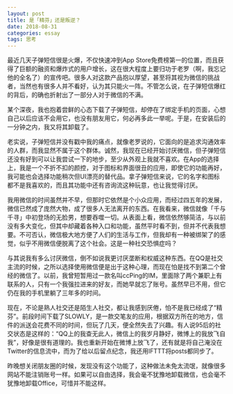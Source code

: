 ```yaml
---
layout: post
title: 是「精芬」还是叛逆？
date: 2018-08-31
categories: essay
tags: 思考
---
```


最近几天子弹短信很是火爆，不仅快速冲到App Store免费榜第一的位置，而且获得了巨额的融资和爆炸式的用户增长，这在很大程度上要归功于老罗（啊，我忘记他的全名了）的宣传吧。很多人对这款产品抱以厚望，甚至将其视为微信的挑战者，当然也有很多人并不看好，认为其只能火一阵。不管怎么说，在子弹短信爆红的背后，的确也折射出了一部分人对于微信的不满。

某个深夜，我也抱着尝鲜的心态下载了子弹短信，却停在了绑定手机的页面，心想自己以后应该不会用它，也没有朋友用它，何必再多此一举呢。于是，在安装后的一分钟之内，我又将其卸载了。

老实说，子弹短信并没有戳中我的痛点，就像老罗说的，它面向的是追求沟通效率的人群，而我显然不属于这个群体。诚然，我现在已经开始讨厌微信，但子弹短信还没有好到可以让我尝试一下的地步，至少从外观上我就不喜欢。在App的选择上，我是一个不折不扣的颜控，对于图标和界面很丑的应用，即使它的功能再好，我可能也会选择功能稍次但UI漂亮的替代品。拿子弹短信来说，它的名字和图标都不是我喜欢的，而且其功能中还有咨询流这种玩意，也让我觉得讨厌。

我用微信的时间虽然并不早，但那时它依然是个小众应用，而经过四五年的发展，微信已然成了庞然大物，成了很多人无法离开的东西。在我看来，微信就像「千与千寻」中初登场的无脸男，想要吞噬一切。从表面上看，微信依然够简洁，与以前没有多大变化，但其中却藏着各种入口和功能，虽然平时看不到，但并不代表我想要。不可否认，微信极大地方便了人们的生活与工作，但我却有一种被绑架了的感觉，似乎不用微信便脱离了这个社会。这是一种社交恐惧症吗？

与其说我有多么讨厌微信，倒不如说我更讨厌垄断和权威这种东西。在QQ是社交主流的时候，之所以选择使用微信便是出于这种心理，而现在怕是找不到第二个曾经的微信了。以前，我曾短暂用过一款名叫ccPing的IM，里面除了两个兼职上有联系的人，只有一个我强拉进来的好友，而她早就忘了账号。虽然早已不用，但它仍在我的手机里躺了三年多的时间。

现在，不论是熟人社交还是陌生人社交，都让我感到厌倦，怕不是我已经成了“精芬”。前段时间下载了SLOWLY，是一款交笔友的应用，根据双方所在的地方，信件的派送会花费不同的时间，但玩了几天，便全然失去了兴趣。有人说95后的社交状态是这样的：“QQ上的我查无此人，微信上的我岁月静好，微博上的我放飞自我”，好像是很有道理的。我也重新开始在微博上放飞了，还有就是将自己淹没在Twitter的信息流中，而为了给以后留点纪念，我还用IFTTT将posts都同步了。

昨晚想关闭朋友圈的时候，发现没有这个功能了，这种做法未免太流氓，就像很多网站不能注销账号一样。如果可以自由选择，我会毫不犹豫地卸载微信，也会毫不犹豫地卸载Office，可惜并不能这样。